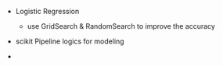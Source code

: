 - Logistic Regression
    - use GridSearch & RandomSearch to improve the accuracy 
    
- scikit Pipeline logics for modeling
- 